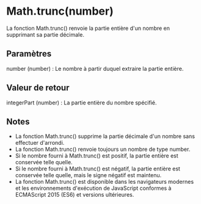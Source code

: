 # Math.trunc(number)

La fonction Math.trunc() renvoie la partie entière d'un nombre en supprimant sa partie décimale.

## Paramètres

number (number) : Le nombre à partir duquel extraire la partie entière.
## Valeur de retour

integerPart (number) : La partie entière du nombre spécifié.

## Notes

* La fonction Math.trunc() supprime la partie décimale d'un nombre sans effectuer d'arrondi.
* La fonction Math.trunc() renvoie toujours un nombre de type number.
* Si le nombre fourni à Math.trunc() est positif, la partie entière est conservée telle quelle.
* Si le nombre fourni à Math.trunc() est négatif, la partie entière est conservée telle quelle, mais le signe négatif est maintenu.
* La fonction Math.trunc() est disponible dans les navigateurs modernes et les environnements d'exécution de JavaScript conformes à ECMAScript 2015 (ES6) et versions ultérieures.